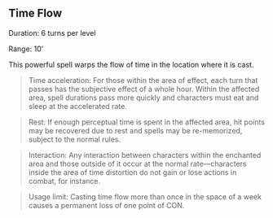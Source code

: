## Time Flow  

Duration: 6 turns per level

Range: 10’

This powerful spell warps the flow of time in the location where it is cast.

> Time acceleration: For those within the area of effect, each turn that passes has the subjective effect of a whole hour. Within the affected area, spell durations pass more quickly and characters must eat and sleep at the accelerated rate.

> Rest: If enough perceptual time is spent in the affected area, hit points may be recovered due to rest and spells may be re-memorized, subject to the normal rules.

> Interaction: Any interaction between characters within the enchanted area and those outside of it occur at the normal rate—characters inside the area of time distortion do not gain or lose actions in combat, for instance.

> Usage limit: Casting time flow more than once in the space of a week causes a permanent loss of one point of CON.